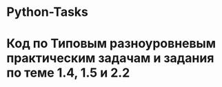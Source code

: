 # Python-Tasks
# Код по Типовым разноуровневым практическим задачам и задания по теме 1.4, 1.5 и 2.2